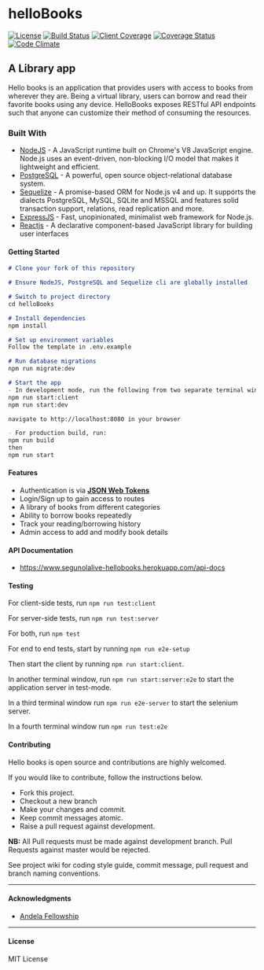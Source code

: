 # helloBooks

[![License](http://img.shields.io/badge/license-MIT-blue.svg)](http://opensource.org/licenses/MIT)
[![Build Status](https://travis-ci.org/segunolalive/helloBooks.svg?branch=development)](https://travis-ci.org/segunolalive/helloBooks)
[![Client Coverage](https://codeclimate.com/github/segunolalive/helloBooks/badges/coverage.svg)](https://codeclimate.com/github/segunolalive/helloBooks/coverage)
[![Coverage Status](https://coveralls.io/repos/github/segunolalive/helloBooks/badge.svg?branch=development)](https://coveralls.io/github/segunolalive/helloBooks)
[![Code Climate](https://codeclimate.com/github/segunolalive/helloBooks/badges/gpa.svg)](https://codeclimate.com/github/segunolalive/helloBooks?branch=development)

## A Library app

Hello books is an application that provides users with access to books from wherever they are.
Being a virtual library, users can borrow and read their favorite books using any device.
HelloBooks exposes RESTful API endpoints such that anyone can customize their method of consuming
the resources.

### Built With

* [NodeJS](https://nodejs.org/en/) - A JavaScript runtime built on Chrome's V8 JavaScript engine. Node.js uses an event-driven, non-blocking I/O model that makes it lightweight and efficient.
* [PostgreSQL](https://www.postgresql.org/) - A powerful, open source object-relational database system.
* [Sequelize](http://docs.sequelizejs.com/) - A promise-based ORM for Node.js v4 and up. It supports the dialects PostgreSQL, MySQL, SQLite and MSSQL and features solid transaction support, relations, read replication and more.
* [ExpressJS](http://expressjs.com/) - Fast, unopinionated, minimalist web framework for Node.js.
* [Reactjs](https://reactjs.org/) - A declarative component-based JavaScript library for building user interfaces

#### Getting Started

```markdown
# Clone your fork of this repository

# Ensure NodeJS, PostgreSQL and Sequelize cli are globally installed

# Switch to project directory
cd helloBooks

# Install dependencies
npm install

# Set up environment variables
Follow the template in .env.example

# Run database migrations
npm run migrate:dev

# Start the app
- In development mode, run the following from two separate terminal windows/tabs
npm run start:client
npm run start:dev

navigate to http://localhost:8080 in your browser

- For production build, run:
npm run build
then
npm run start
```

#### Features

* Authentication is via [**JSON Web Tokens**](https://jwt.io/)
* Login/Sign up to gain access to routes
* A library of books from different categories
* Ability to borrow books repeatedly
* Track your reading/borrowing history
* Admin access to add and modify book details

#### API Documentation

* <https://www.segunolalive-hellobooks.herokuapp.com/api-docs>

#### Testing

For client-side tests, run `npm run test:client`

For server-side tests, run `npm run test:server`

For both, run `npm test`

For end to end tests, start by running `npm run e2e-setup`

Then start the client by running `npm run start:client`.

In another terminal window, run `npm run start:server:e2e` to start the application server in test-mode.

In a third terminal window run `npm run e2e-server` to start the selenium server.

In a fourth terminal window run `npm run test:e2e`

#### Contributing

Hello books is open source and contributions are highly welcomed.

If you would like to contribute, follow the instructions below.

* Fork this project.
* Checkout a new branch
* Make your changes and commit.
* Keep commit messages atomic.
* Raise a pull request against development.

**NB:** All Pull requests must be made against development branch. Pull Requests against master would be rejected.

See project wiki for coding style guide, commit message, pull request and branch naming conventions.

---

#### Acknowledgments

* [Andela Fellowship](https://andela.com/)

---

#### License

MIT License
